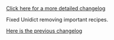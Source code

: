 [Click here for a more detailed changelog](https://github.com/Wxrlds/Technocratica/commit/442fca976dbb338005ab3ee42356ecdfd32393f0)

Fixed Unidict removing important recipes.

[Here is the previous changelog](https://github.com/Wxrlds/Technocratica/blob/master/Changelogs/V2.1.05/changelog.md)